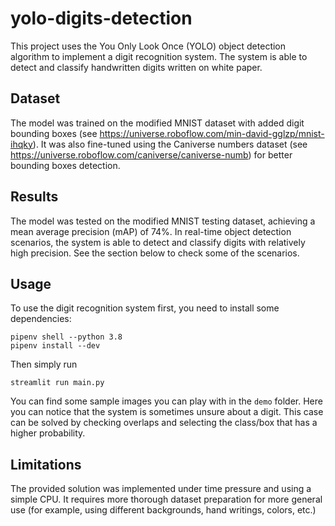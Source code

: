 # yolo-digits-detection
This project uses the You Only Look Once (YOLO) object detection algorithm to implement a digit recognition system. The system is able to detect and classify handwritten digits written on white paper.

## Dataset
The model was trained on the modified MNIST dataset with added digit bounding boxes (see https://universe.roboflow.com/min-david-gglzp/mnist-ihqky). It was also fine-tuned using the Caniverse numbers dataset (see https://universe.roboflow.com/caniverse/caniverse-numb) for better bounding boxes detection.

## Results
The model was tested on the modified MNIST testing dataset, achieving a mean average precision (mAP) of 74%. In real-time object detection scenarios, the system is able to detect and classify digits with relatively high precision. See the section below to check some of the scenarios.

## Usage
To use the digit recognition system first, you need to install some dependencies:

```
pipenv shell --python 3.8
pipenv install --dev
```

Then simply run

```
streamlit run main.py
```

You can find some sample images you can play with in the `demo` folder. Here you can notice that the system is sometimes unsure about a digit. This case can be solved by checking overlaps and selecting the class/box that has a higher probability.

## Limitations
The provided solution was implemented under time pressure and using a simple CPU. It requires more thorough dataset preparation for more general use (for example, using different backgrounds, hand writings, colors, etc.)
